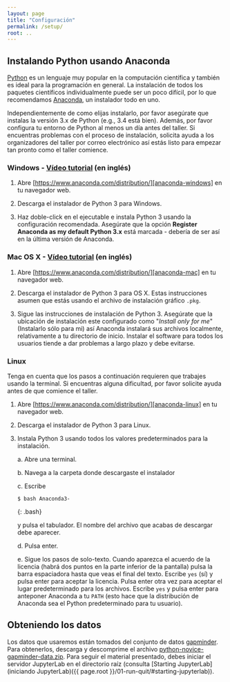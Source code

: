 ```yaml
---
layout: page
title: "Configuración"
permalink: /setup/
root: ..
---
```


## Instalando Python usando Anaconda

[Python][python] es un lenguaje muy popular en la computación científica y también es ideal para
la programación en general. La instalación de todos los paquetes científicos
individualmente puede ser un poco difícil, por lo que recomendamos 
[Anaconda][anaconda], un instalador todo en uno.

Independientemente de como elijas instalarlo, por favor asegúrate que instalas la
versión 3.x de Python (e.g., 3.4 está bien). Además, por favor configura tu entorno de Python
al menos un día antes del taller. Si encuentras problemas con el proceso de
instalación, solicita ayuda a los organizadores del taller por correo electrónico así
estás listo para empezar tan pronto como el taller comience.

### Windows - [Vídeo tutorial][video-windows] (en inglés)

1. Abre [https://www.anaconda.com/distribution/][anaconda-windows] en tu navegador web.

2. Descarga el instalador de Python 3 para Windows.

3. Haz doble-click en el ejecutable e instala Python 3 usando la configuración recomendada. Asegúrate que la opción **Register Anaconda as my default Python 3.x** está marcada - debería de ser así en la última versión de Anaconda.

### Mac OS X - [Vídeo tutorial][video-mac] (en inglés)

1. Abre [https://www.anaconda.com/distribution/][anaconda-mac] en tu navegador web.

2. Descarga el instalador de Python 3 para OS X. Estas instrucciones asumen que estás usando el archivo de instalación gráfico `.pkg`.

3. Sigue las instrucciones de instalación de Python 3. Asegúrate que la ubicación de instalación este configurado como "*Install only for me*" (Instalarlo sólo para mi) así Anaconda instalará sus archivos localmente, relativamente a tu directorio de inicio. Instalar el software para todos los usuarios tiende a dar problemas a largo plazo y debe evitarse.


### Linux

Tenga en cuenta que los pasos a continuación requieren que trabajes usando la terminal.
Si encuentras alguna dificultad, por favor solicite ayuda antes de que comience el taller.

1.  Abre [https://www.anaconda.com/distribution/][anaconda-linux] en tu navegador web.

2.  Descarga el instalador de Python 3 para Linux.

3.  Instala Python 3 usando todos los valores predeterminados para la instalación.

    a.  Abre una terminal.

    b.  Navega a la carpeta donde descargaste el instalador

    c.  Escribe

    ~~~
    $ bash Anaconda3-
    ~~~
    {: .bash}

    y pulsa el tabulador.  El nombre del archivo que acabas de descargar debe aparecer.

    d.  Pulsa enter.

    e.  Sigue los pasos de solo-texto. Cuando aparezca el acuerdo de la licencia (habrá dos puntos
        en la parte inferior de la pantalla) pulsa la barra espaciadora hasta que veas el
        final del texto. Escribe `yes` (sí) y pulsa enter para aceptar la licencia. Pulsa
        enter otra vez para aceptar el lugar predeterminado para los archivos. Escribe `yes` y
        pulsa enter para anteponer Anaconda a tu `PATH` (esto hace que la distribución de
        Anaconda sea el Python predeterminado para tu usuario).

## Obteniendo los datos

Los datos que usaremos están tomados del conjunto de datos [gapminder][gapminder].
Para obtenerlos, descarga y descomprime el archivo
[python-novice-gapminder-data.zip]({{page.root}}/files/python-novice-gapminder-data.zip).
Para seguir el material presentado, debes iniciar el servidor JupyterLab
en el directorio raíz (consulta [Starting JupyterLab] (iniciando JupyterLab)({{ page.root }}/01-run-quit/#starting-jupyterlab)).


[anaconda]: https://www.anaconda.com/
[anaconda-mac]: https://www.anaconda.com/download/#macos
[anaconda-linux]: https://www.anaconda.com/download/#linux
[anaconda-windows]: https://www.anaconda.com/download/#windows
[gapminder]: https://en.wikipedia.org/wiki/Gapminder_Foundation
[jupyter]: http://jupyter.org/
[python]: https://python.org
[video-mac]: https://www.youtube.com/watch?v=TcSAln46u9U
[video-windows]: https://www.youtube.com/watch?v=xxQ0mzZ8UvA

